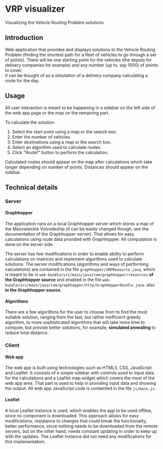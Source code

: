 # VRP visualizer
Visualizing the Vehicle Routing Problem solutions.

## Introduction
Web application that provides and displays solutions to the Vehicle Routing Problem 
(finding the shortest path for a fleet of vehicles to go through a set of points). 
There will be one starting point for the vehicles 
(the depots for delivery companies for example) and any number (up to, say 1000) 
of points to cover.  
It can be thought of as a simulation of a delivery company calculating a route for the day.  

## Usage
All user interaction is meant to be happening in a sidebar on the left side of the web app
page or the map on the remaining part.

To calculate the solution:

1. Select the start point using a map or the search box.
2. Enter the number of vehicles.
3. Enter destinations using a map or the search box.
4. Select an algorithm used to calculate routes.
5. Click "Route!" button to perform the calculation.

Calculated routes should appear on the map after calculations which take longer depending 
on number of points. 
Distances should appear on the sidebar.

## Technical details

### Server 
#### Graphhopper
The application runs on a local Graphhopper server which stores a map of the 
Mazowieckie Voivodeship (it can be easily changed though, see the documentation of 
the Graphhopper server). 
That allows for easy calculations using route data provided with Graphhopper.
All computation is done on the server side.

The server has few modifications in order to enable ability to perform calculations
on matrices and implement algorithms used to calculate solutions.
The server modifications (algorithms and ways of performing calculations) 
are contained in the file `graphhopper/VRPResource.java`, which is meant to be in
`web-bundle/src/main/java/com/graphhopper/resources`
**of the Graphhopper source** and enabled in the file
`web-bundle/src/main/java/com/graphhopper/http/GraphHopperBundle.java`.
also **in the Graphhopper source**.

#### Algorithms
There are a few algorithms for the user to choose from to find the most suitable solution,
ranging from the fast, but rather inefficient greedy algorithm, 
to more sophisticated algorithms that will take more time to compute, 
but provide better solutions, for example, __simulated annealing__ to reduce total distance.

### Client 
#### Web app
The web app is built using technologies such as HTML5, CSS, JavaScript and Leaflet.
It consists of a simple sidebar with controls used to input data for the calculations
and a Leaflet map widget which covers the most of the web app area.
That part is used to help in providing input data and showing the output.
All web app JavaScript code is containted in the file `js/main.js`.

#### Leaflet
A local Leaflet instance is used, which enables the app to be used offline,
since no component is downloaded.
This approach allows for easy modifications, resistance to changes that could break
the functionality, better performance, since nothing needs to be downloaded from 
the remote servers, but on the other hand, needs constant updating in order to keep up
with the updates.
The Leaflet instance did not need any modifications for this implementation.
